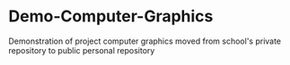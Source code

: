# Demo-Computer-Graphics
Demonstration of project computer graphics moved from school's private repository to public personal repository
